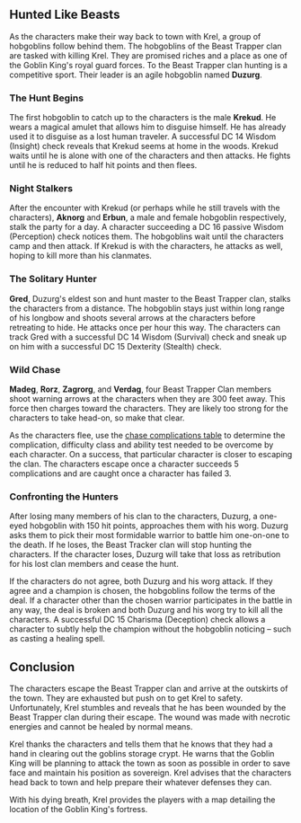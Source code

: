 ## Hunted Like Beasts
As the characters make their way back to town with Krel, a group of hobgoblins follow behind them. The hobgoblins of the Beast Trapper clan are tasked with killing Krel. They are promised riches and a place as one of the Goblin King's royal guard forces. To the Beast Trapper clan hunting is a competitive sport. Their leader is an agile hobgoblin named **Duzurg**.

### The Hunt Begins
The first hobgoblin to catch up to the characters is the male **Krekud**. He wears a magical amulet that allows him to disguise himself. He has already used it to disguise as a lost human traveler. A successful DC 14 Wisdom (Insight) check reveals that Krekud seems at home in the woods. Krekud waits until he is alone with one of the characters and then attacks. He fights until he is reduced to half hit points and then flees.

### Night Stalkers
After the encounter with Krekud (or perhaps while he still travels with the characters), **Aknorg** and **Erbun**, a male and female hobgoblin respectively, stalk the party for a day. A character succeeding a DC 16 passive Wisdom (Perception) check notices them. The hobgoblins wait until the characters camp and then attack. If Krekud is with the characters, he attacks as well, hoping to kill more than his clanmates.

### The Solitary Hunter
**Gred**, Duzurg's eldest son and hunt master to the Beast Trapper clan, stalks the characters from a distance. The hobgoblin stays just within long range of his longbow and shoots several arrows at the characters before retreating to hide. He attacks once per hour this way. The characters can track Gred with a successful DC 14 Wisdom (Survival) check and sneak up on him with a successful DC 15 Dexterity (Stealth) check.

### Wild Chase
**Madeg**, **Rorz**, **Zagrorg**, and **Verdag**, four Beast Trapper Clan members shoot warning arrows at the characters when they are 300 feet away. This force then charges toward the characters. They are likely too strong for the characters to take head-on, so make that clear.

As the characters flee, use the [chase complications table](../../references/tables/chase-complications.md) to determine the complication, difficulty class and ability test needed to be overcome by each character. On a success, that particular character is closer to escaping the clan. The characters escape once a character succeeds 5 complications and are caught once a character has failed 3.

### Confronting the Hunters
After losing many members of his clan to the characters, Duzurg, a one-eyed hobgoblin with 150 hit points, approaches them with his worg. Duzurg asks them to pick their most formidable warrior to battle him one-on-one to the death. If he loses, the Beast Tracker clan will stop hunting the characters. If the character loses, Duzurg will take that loss as retribution for his lost clan members and cease the hunt.

If the characters do not agree, both Duzurg and his worg attack. If they agree and a champion is chosen, the hobgoblins follow the terms of the deal. If a character other than the chosen warrior participates in the battle in any way, the deal is broken and both Duzurg and his worg try to kill all the characters. A successful DC 15 Charisma (Deception) check allows a character to subtly help the champion without the hobgoblin noticing – such as casting a healing spell.

## Conclusion
The characters escape the Beast Trapper clan and arrive at the outskirts of the town. They are exhausted but push on to get Krel to safety. Unfortunately, Krel stumbles and reveals that he has been wounded by the Beast Trapper clan during their escape. The wound was made with necrotic energies and cannot be healed by normal means.

Krel thanks the characters and tells them that he knows that they had a hand in clearing out the goblins storage crypt. He warns that the Goblin King will be planning to attack the town as soon as possible in order to save face and maintain his position as sovereign. Krel advises that the characters head back to town and help prepare their whatever defenses they can.

With his dying breath, Krel provides the players with a map detailing the location of the Goblin King's fortress.